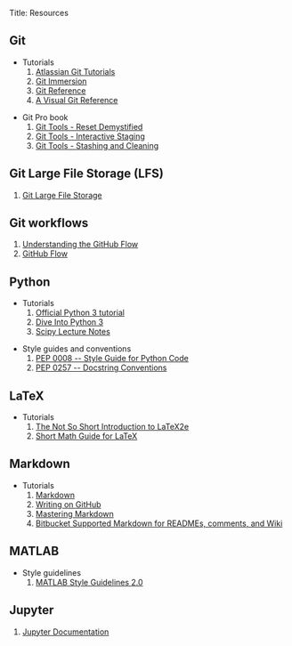 Title: Resources

## Git

-   Tutorials
    1. [Atlassian Git Tutorials](https://www.atlassian.com/git/tutorials/)
    2. [Git Immersion](http://gitimmersion.com/index.html)
    3. [Git Reference](http://gitref.org/)
    4. [A Visual Git Reference](http://marklodato.github.io/visual-git-guide/index-en.html)

<!--  -->

-   Git Pro book
    1. [Git Tools - Reset Demystified](https://git-scm.com/book/en/v2/Git-Tools-Reset-Demystified)
    2. [Git Tools - Interactive Staging](https://git-scm.com/book/en/v2/Git-Tools-Interactive-Staging)
    3. [Git Tools - Stashing and Cleaning](https://git-scm.com/book/en/v2/Git-Tools-Stashing-and-Cleaning)

## Git Large File Storage (LFS)

1. [Git Large File Storage](https://git-lfs.github.com/)

## Git workflows

1. [Understanding the GitHub Flow](https://guides.github.com/introduction/flow/)
2. [GitHub Flow](http://scottchacon.com/2011/08/31/github-flow.html)

## Python

-   Tutorials
    1. [Official Python 3 tutorial](https://docs.python.org/3/tutorial/index.html)
    2. [Dive Into Python 3](http://www.diveintopython3.net)
    3. [Scipy Lecture Notes](http://www.scipy-lectures.org/index.html)

<!--  -->

-   Style guides and conventions
    1. [PEP 0008 -- Style Guide for Python Code](https://www.python.org/dev/peps/pep-0008/)
    2. [PEP 0257 -- Docstring Conventions](https://www.python.org/dev/peps/pep-0257/)

## LaTeX

-   Tutorials
    1. [The Not So Short Introduction to LaTeX2e](https://www.ctan.org/pkg/lshort-english)
    2. [Short Math Guide for LaTeX](ftp://ftp.ams.org/pub/tex/doc/amsmath/short-math-guide.pdf)

## Markdown

-   Tutorials
    1. [Markdown](http://daringfireball.net/projects/markdown/)
    2. [Writing on GitHub](https://help.github.com/categories/writing-on-github/)
    3. [Mastering Markdown](https://guides.github.com/features/mastering-markdown/)
    4. [Bitbucket Supported Markdown for READMEs, comments, and Wiki](https://bitbucket.org/tutorials/markdowndemo)

## MATLAB

-   Style guidelines
    1. [MATLAB Style Guidelines 2.0](http://www.mathworks.com/matlabcentral/fileexchange/46056-matlab-style-guidelines-2-0)

## Jupyter

1. [Jupyter Documentation](http://jupyter.readthedocs.org/en/latest/index.html)
